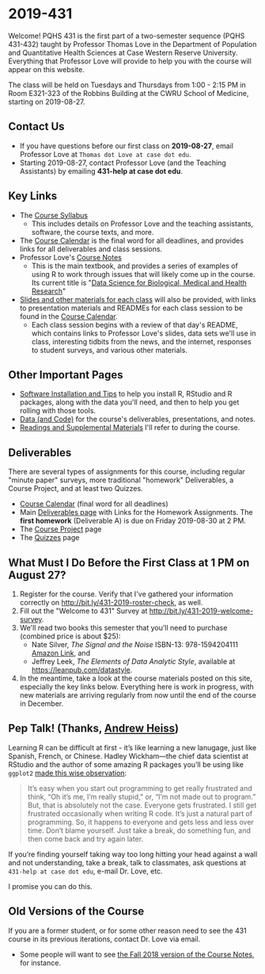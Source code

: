 # 2019-431

Welcome! PQHS 431 is the first part of a two-semester sequence (PQHS 431-432) taught by Professor Thomas Love in the Department of Population and Quantitative Health Sciences at Case Western Reserve University. Everything that Professor Love will provide to help you with the course will appear on this website.

The class will be held on Tuesdays and Thursdays from 1:00 - 2:15 PM in Room E321-323 of the Robbins Building at the CWRU School of Medicine, starting on 2019-08-27.

## Contact Us

- If you have questions before our first class on **2019-08-27**, email Professor Love at `Thomas dot Love at case dot edu`.
- Starting 2019-08-27, contact Professor Love (and the Teaching Assistants) by emailing **431-help at case dot edu**. 

## Key Links 

- The [Course Syllabus](https://thomaselove.github.io/2019-431-syllabus/)
    - This includes details on Professor Love and the teaching assistants, software, the course texts, and more.
- The [Course Calendar](https://github.com/THOMASELOVE/2019-431/blob/master/calendar.md) is the final word for all deadlines, and provides links for all deliverables and class sessions.
- Professor Love's [Course Notes](https://thomaselove.github.io/2019-431-book/)
    - This is the main textbook, and provides a series of examples of using R to work through issues that will likely come up in the course. Its current title is "[Data Science for Biological, Medical and Health Research](https://thomaselove.github.io/2019-431-book/)"
- [Slides and other materials for each class](https://github.com/THOMASELOVE/2019-431/tree/master/CLASSES) will also be provided, with links to presentation materials and READMEs for each class session to be found in the [Course Calendar](https://github.com/THOMASELOVE/2019-431/blob/master/calendar.md).
    - Each class session begins with a review of that day's README, which contains links to Professor Love's slides, data sets we'll use in class, interesting tidbits from the news, and the internet, responses to student surveys, and various other materials. 

## Other Important Pages

- [Software Installation and Tips](https://github.com/THOMASELOVE/2019-431/tree/master/SOFTWARE) to help you install R, RStudio and R packages, along with the data you'll need, and then to help you get rolling with those tools.
- [Data (and Code)](https://github.com/THOMASELOVE/2019-431-data) for the course's deliverables, presentations, and notes.
- [Readings and Supplemental Materials](https://github.com/THOMASELOVE/2019-431/blob/master/READINGS.md) I'll refer to during the course.

## Deliverables

There are several types of assignments for this course, including regular "minute paper" surveys, more traditional "homework" Deliverables, a Course Project, and at least two Quizzes.

- [Course Calendar](https://github.com/THOMASELOVE/2019-431/blob/master/calendar.md) (final word for all deadlines)
- Main [Deliverables page](https://github.com/THOMASELOVE/2019-431/tree/master/DELIVERABLES) with Links for the Homework Assignments. The **first homework** (Deliverable A) is due on Friday 2019-08-30 at 2 PM.
- The [Course Project](https://github.com/THOMASELOVE/2019-431/tree/master/PROJECT) page
- The [Quizzes](https://github.com/THOMASELOVE/2019-431/tree/master/QUIZZES) page

## What Must I Do Before the First Class at 1 PM on August 27?

1. Register for the course. Verify that I've gathered your information correctly on http://bit.ly/431-2019-roster-check, as well.
2. Fill out the "Welcome to 431" Survey at http://bit.ly/431-2019-welcome-survey.
3. We'll read two books this semester that you'll need to purchase (combined price is about $25):
    - Nate Silver, *The Signal and the Noise* ISBN-13: 978-1594204111 [Amazon Link](https://www.amazon.com/Signal-Noise-Many-Predictions-Fail-but/dp/0143125087), and
    - Jeffrey Leek, *The Elements of Data Analytic Style*, available at https://leanpub.com/datastyle.
4. In the meantime, take a look at the course materials posted on this site, especially the key links below. Everything here is work in progress, with new materials are arriving regularly from now until the end of the course in December.

## Pep Talk! (Thanks, [Andrew Heiss](https://evalf19.classes.andrewheiss.com/syllabus/#pep-talk))

Learning R can be difficult at first - it’s like learning a new lanugage, just like Spanish, French, or Chinese. Hadley Wickham—the chief data scientist at RStudio and the author of some amazing R packages you’ll be using like `ggplot2` [made this wise observation](https://r-posts.com/advice-to-young-and-old-programmers-a-conversation-with-hadley-wickham/):

> It’s easy when you start out programming to get really frustrated and think, “Oh it’s me, I’m really stupid,” or, “I’m not made out to program.” But, that is absolutely not the case. Everyone gets frustrated. I still get frustrated occasionally when writing R code. It’s just a natural part of programming. So, it happens to everyone and gets less and less over time. Don’t blame yourself. Just take a break, do something fun, and then come back and try again later.

If you’re finding yourself taking way too long hitting your head against a wall and not understanding, take a break, talk to classmates, ask questions at `431-help at case dot edu`, e-mail Dr. Love, etc.

I promise you can do this.

## Old Versions of the Course

If you are a former student, or for some other reason need to see the 431 course in its previous iterations, contact Dr. Love via email.

- Some people will want to see [the Fall 2018 version of the Course Notes](https://thomaselove.github.io/2018-431-book/), for instance.

